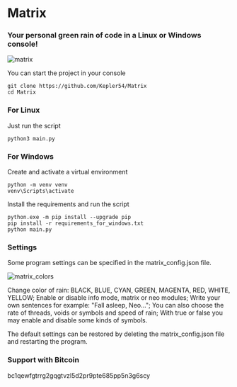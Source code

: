 # Matrix
### Your personal green rain of code in a Linux or Windows console!

![matrix](https://github.com/user-attachments/assets/f1c24856-bace-4267-b92b-5668167f9e47)

You can start the project in your console
``` code
git clone https://github.com/Kepler54/Matrix
cd Matrix
```
### For Linux
Just run the script
``` code
python3 main.py
```
### For Windows
Create and activate a virtual environment
``` code
python -m venv venv
venv\Scripts\activate
```
Install the requirements and run the script
``` code
python.exe -m pip install --upgrade pip
pip install -r requirements_for_windows.txt
python main.py
```
### Settings
Some program settings can be specified in the matrix_config.json file.

![matrix_colors](https://github.com/user-attachments/assets/6da55b9c-defb-41be-891d-7165047a3b04)

Change color of rain: BLACK, BLUE, CYAN, GREEN, MAGENTA, RED, WHITE, YELLOW; 
Enable or disable info mode, matrix or neo modules; 
Write your own sentences for example: "Fall asleep, Neo...";
You can also choose the rate of threads, voids or symbols and speed of rain;
With true or false you may enable and disable some kinds of symbols.

The default settings can be restored by deleting the matrix_config.json file and restarting the program.
### Support with Bitcoin
bc1qewfgtrrg2gqgtvzl5d2pr9pte685pp5n3g6scy

